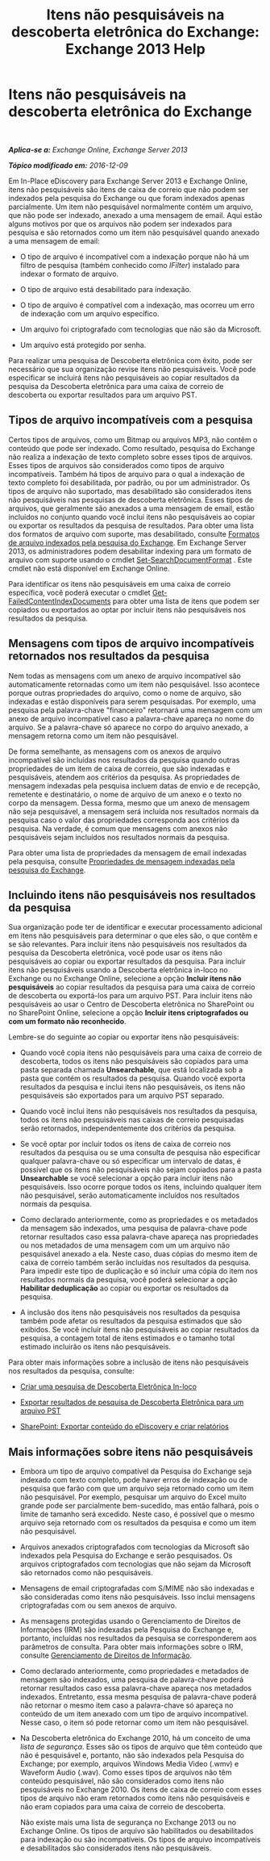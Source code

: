 ﻿---
title: 'Itens não pesquisáveis na descoberta eletrônica do Exchange: Exchange 2013 Help'
TOCTitle: Itens não pesquisáveis na descoberta eletrônica do Exchange
ms:assetid: 32550081-9af9-474b-ae7b-28f1e68cad41
ms:mtpsurl: https://technet.microsoft.com/pt-br/library/Dn602498(v=EXCHG.150)
ms:contentKeyID: 61071990
ms.date: 05/22/2018
mtps_version: v=EXCHG.150
ms.translationtype: MT
---

# Itens não pesquisáveis na descoberta eletrônica do Exchange

 

_**Aplica-se a:** Exchange Online, Exchange Server 2013_

_**Tópico modificado em:** 2016-12-09_

Em In-Place eDiscovery para Exchange Server 2013 e Exchange Online, itens não pesquisáveis são itens de caixa de correio que não podem ser indexados pela pesquisa do Exchange ou que foram indexados apenas parcialmente. Um item não pesquisável normalmente contém um arquivo, que não pode ser indexado, anexado a uma mensagem de email. Aqui estão alguns motivos por que os arquivos não podem ser indexados para pesquisa e são retornados como um item não pesquisável quando anexado a uma mensagem de email:

  - O tipo de arquivo é incompatível com a indexação porque não há um filtro de pesquisa (também conhecido como *IFilter*) instalado para indexar o formato de arquivo.

  - O tipo de arquivo está desabilitado para indexação.

  - O tipo de arquivo é compatível com a indexação, mas ocorreu um erro de indexação com um arquivo específico.

  - Um arquivo foi criptografado com tecnologias que não são da Microsoft.

  - Um arquivo está protegido por senha.

Para realizar uma pesquisa de Descoberta eletrônica com êxito, pode ser necessário que sua organização revise itens não pesquisáveis. Você pode especificar se incluirá itens não pesquisáveis ao copiar resultados da pesquisa da Descoberta eletrônica para uma caixa de correio de descoberta ou exportar resultados para um arquivo PST.

## Tipos de arquivo incompatíveis com a pesquisa

Certos tipos de arquivos, como um Bitmap ou arquivos MP3, não contêm o conteúdo que pode ser indexado. Como resultado, pesquisa do Exchange não realiza a indexação de texto completo sobre esses tipos de arquivos. Esses tipos de arquivos são considerados como tipos de arquivo incompatíveis. Também há tipos de arquivo para o qual a indexação de texto completo foi desabilitada, por padrão, ou por um administrador. Os tipos de arquivo não suportado, mas desabilitado são considerados itens não pesquisáveis nas pesquisas de descoberta eletrônica. Esses tipos de arquivos, que geralmente são anexados a uma mensagem de email, estão incluídos no conjunto quando você inclui itens não pesquisáveis ao copiar ou exportar os resultados da pesquisa de resultados. Para obter uma lista dos formatos de arquivo com suporte, mas desabilitado, consulte [Formatos de arquivo indexados pela pesquisa do Exchange](file-formats-indexed-by-exchange-search-exchange-2013-help.md). Em Exchange Server 2013, os administradores podem desabilitar indexing para um formato de arquivo com suporte usando o cmdlet [Set-SearchDocumentFormat](https://technet.microsoft.com/pt-br/library/jj873756\(v=exchg.150\)) . Este cmdlet não está disponível em Exchange Online.

Para identificar os itens não pesquisáveis em uma caixa de correio específica, você poderá executar o cmdlet [Get-FailedContentIndexDocuments](https://technet.microsoft.com/pt-br/library/dd351154\(v=exchg.150\)) para obter uma lista de itens que podem ser copiados ou exportados ao optar por incluir itens não pesquisáveis nos resultados da pesquisa.

## Mensagens com tipos de arquivo incompatíveis retornados nos resultados da pesquisa

Nem todas as mensagens com um anexo de arquivo incompatível são automaticamente retornadas como um item não pesquisável. Isso acontece porque outras propriedades do arquivo, como o nome de arquivo, são indexadas e estão disponíveis para serem pesquisadas. Por exemplo, uma pesquisa pela palavra-chave "financeiro" retornará uma mensagem com um anexo de arquivo incompatível caso a palavra-chave apareça no nome do arquivo. Se a palavra-chave só aparece no corpo do arquivo anexado, a mensagem retorna como um item não pesquisável.

De forma semelhante, as mensagens com os anexos de arquivo incompatível são incluídas nos resultados da pesquisa quando outras propriedades de um item de caixa de correio, que são indexadas e pesquisáveis, atendem aos critérios da pesquisa. As propriedades de mensagem indexadas pela pesquisa incluem datas de envio e de recepção, remetente e destinatário, o nome de arquivo de um anexo e o texto no corpo da mensagem. Dessa forma, mesmo que um anexo de mensagem não seja pesquisável, a mensagem será incluída nos resultados normais da pesquisa caso o valor das propriedades corresponda aos critérios da pesquisa. Na verdade, é comum que mensagens com anexos não pesquisáveis sejam incluídos nos resultados normais da pesquisa.

Para obter uma lista de propriedades da mensagem de email indexadas pela pesquisa, consulte [Propriedades de mensagem indexadas pela pesquisa do Exchange](message-properties-indexed-by-exchange-search-exchange-2013-help.md).

## Incluindo itens não pesquisáveis nos resultados da pesquisa

Sua organização pode ter de identificar e executar processamento adicional em itens não pesquisáveis para determinar o que eles são, o que contêm e se são relevantes. Para incluir itens não pesquisáveis nos resultados da pesquisa da Descoberta eletrônica, você pode usar os itens não pesquisáveis ao copiar ou exportar resultados da pesquisa. Para incluir itens não pesquisáveis usando a Descoberta eletrônica in-loco no Exchange ou no Exchange Online, selecione a opção **Incluir itens não pesquisáveis** ao copiar resultados da pesquisa para uma caixa de correio de descoberta ou exportá-los para um arquivo PST. Para incluir itens não pesquisáveis ao usar o Centro de Descoberta eletrônica no SharePoint ou no SharePoint Online, selecione a opção **Incluir itens criptografados ou com um formato não reconhecido**.

Lembre-se do seguinte ao copiar ou exportar itens não pesquisáveis:

  - Quando você copia itens não pesquisáveis para uma caixa de correio de descoberta, todos os itens não pesquisáveis são copiados para uma pasta separada chamada **Unsearchable**, que está localizada sob a pasta que contém os resultados da pesquisa. Quando você exporta resultados da pesquisa e inclui itens não pesquisáveis, os itens não pesquisáveis são exportados para um arquivo PST separado.

  - Quando você inclui itens não pesquisáveis nos resultados da pesquisa, todos os itens não pesquisáveis nas caixas de correio pesquisadas serão retornados, independentemente dos critérios da pesquisa.

  - Se você optar por incluir todos os itens de caixa de correio nos resultados da pesquisa ou se uma consulta de pesquisa não especificar qualquer palavra-chave ou só especificar um intervalo de datas, é possível que os itens não pesquisáveis não sejam copiados para a pasta **Unsearchable** se você selecionar a opção para incluir itens não pesquisáveis. Isso ocorre porque todos os itens, incluindo qualquer item não pesquisável, serão automaticamente incluídos nos resultados normais da pesquisa.

  - Como declarado anteriormente, como as propriedades e os metadados da mensagem são indexados, uma pesquisa de palavra-chave pode retornar resultados caso essa palavra-chave apareça nas propriedades ou nos metadados de uma mensagem com um um arquivo não pesquisável anexado a ela. Neste caso, duas cópias do mesmo item de caixa de correio também serão incluídas nos resultados da pesquisa. Para impedir este tipo de duplicação e só incluir uma cópia do item nos resultados normais da pesquisa, você poderá selecionar a opção **Habilitar deduplicação** ao copiar ou exportar os resultados da pesquisa.

  - A inclusão dos itens não pesquisáveis nos resultados da pesquisa também pode afetar os resultados da pesquisa estimados que são exibidos. Se você incluir itens não pesquisáveis ao copiar resultados da pesquisa, a contagem total de itens estimados e o tamanho total estimado incluirão os itens não pesquisáveis.

Para obter mais informações sobre a inclusão de itens não pesquisáveis nos resultados da pesquisa, consulte:

  - [Criar uma pesquisa de Descoberta Eletrônica In-loco](create-an-in-place-ediscovery-search-exchange-2013-help.md)

  - [Exportar resultados de pesquisa de Descoberta Eletrônica para um arquivo PST](export-ediscovery-search-results-to-a-pst-file-exchange-2013-help.md)

  - [SharePoint: Exportar conteúdo do eDiscovery e criar relatórios](https://go.microsoft.com/fwlink/p/?linkid=324757)

## Mais informações sobre itens não pesquisáveis

  - Embora um tipo de arquivo compatível da Pesquisa do Exchange seja indexado com texto completo, pode haver erros de indexação ou de pesquisa que farão com que um arquivo seja retornado como um item não pesquisável. Por exemplo, pesquisar um arquivo do Excel muito grande pode ser parcialmente bem-sucedido, mas então falhará, pois o limite de tamanho será excedido. Neste caso, é possível que o mesmo arquivo seja retornado com os resultados da pesquisa e como um item não pesquisável.

  - Arquivos anexados criptografados com tecnologias da Microsoft são indexados pela Pesquisa do Exchange e serão pesquisados. Os arquivos criptografados com tecnologias que não sejam da Microsoft são retornados como não pesquisáveis.

  - Mensagens de email criptografadas com S/MIME não são indexadas e são consideradas como itens não pesquisáveis. Isso inclui mensagens criptografadas com ou sem anexos de arquivo.

  - As mensagens protegidas usando o Gerenciamento de Direitos de Informações (IRM) são indexadas pela Pesquisa do Exchange e, portanto, incluídas nos resultados da pesquisa se corresponderem aos parâmetros de consulta. Para obter mais informações sobre o IRM, consulte [Gerenciamento de Direitos de Informação](information-rights-management-exchange-2013-help.md).

  - Como declarado anteriormente, como propriedades e metadados de mensagem são indexados, uma pesquisa de palavra-chave poderá retornar resultados caso essa palavra-chave apareça nos metadados indexados. Entretanto, essa mesma pesquisa de palavra-chave poderá não retornar o mesmo item caso a palavra-chave só apareça no conteúdo de um item anexado com um tipo de arquivo incompatível. Nesse caso, o item só pode retornar como um item não pesquisável.

  - Na Descoberta eletrônica do Exchange 2010, há um conceito de uma *lista de segurança*. Esses são os tipos de arquivo que têm conteúdo que não é pesquisável e, portanto, não são indexados pela Pesquisa do Exchange; por exemplo, arquivos Windows Media Video (.wmv) e Waveform Audio (.wav). Como esses tipos de arquivos não têm conteúdo pesquisável, não são considerados como itens não pesquisáveis no Exchange 2010. Os itens de caixa de correio com esses tipos de arquivo não eram retornados como itens não pesquisáveis e não eram copiados para uma caixa de correio de descoberta.
    
    Não existe mais uma lista de segurança no Exchange 2013 ou no Exchange Online. Os tipos de arquivo são habilitados ou desabilitados para indexação ou são incompatíveis. Os tipos de arquivo incompatíveis e desabilitados são considerados itens não pesquisáveis.

